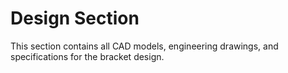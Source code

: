 # Design Section
This section contains all CAD models, engineering drawings, and specifications for the bracket design.
